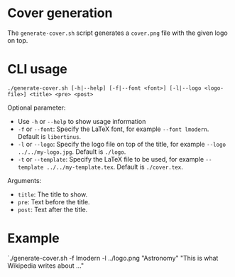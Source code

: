 # Cover generation

The `generate-cover.sh` script generates a `cover.png` file with the given logo on top.

# CLI usage

`./generate-cover.sh [-h|--help] [-f|--font <font>] [-l|--logo <logo-file>] <title> <pre> <post>`

Optional parameter:

* Use `-h` or `--help` to show usage information
* `-f` or `--font`: Specify the LaTeX font, for example `--font lmodern`. Default is `libertinus`.
* `-l` or `--logo`: Specify the logo file on top of the title, for example `--logo ../../my-logo.jpg`. Default is `./logo`.
* `-t` or `--template`: Specify the LaTeX file to be used, for example `--template ../../my-template.tex`. Default is `./cover.tex`.

Arguments:
* `title`: The title to show.
* `pre`: Text before the title.
* `post`: Text after the title.

# Example

`./generate-cover.sh -f lmodern -l ../logo.png "Astronomy" "This is what Wikipedia writes about ..."
